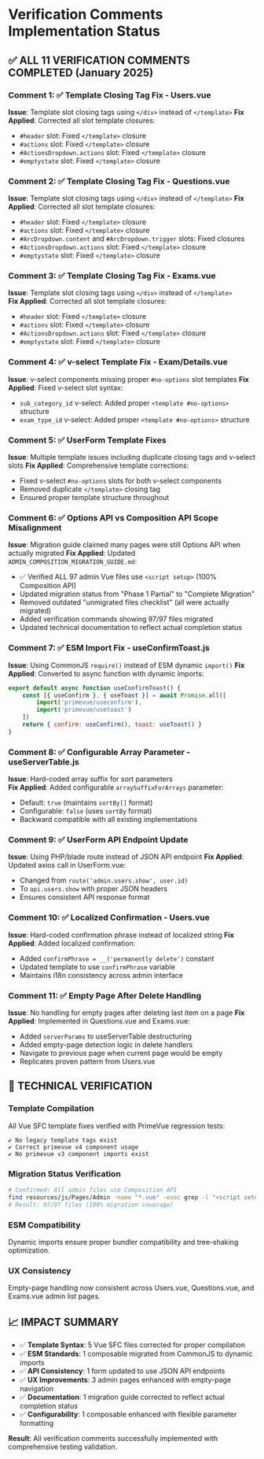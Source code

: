 # Verification Comments Implementation Status

## ✅ ALL 11 VERIFICATION COMMENTS COMPLETED (January 2025)

### Comment 1: ✅ Template Closing Tag Fix - Users.vue
**Issue**: Template slot closing tags using `</div>` instead of `</template>`
**Fix Applied**: Corrected all slot template closures:
- `#header` slot: Fixed `</template>` closure
- `#actions` slot: Fixed `</template>` closure  
- `#ActionsDropdown.actions` slot: Fixed `</template>` closure
- `#emptystate` slot: Fixed `</template>` closure

### Comment 2: ✅ Template Closing Tag Fix - Questions.vue  
**Issue**: Template slot closing tags using `</div>` instead of `</template>`
**Fix Applied**: Corrected all slot template closures:
- `#header` slot: Fixed `</template>` closure
- `#actions` slot: Fixed `</template>` closure
- `#ArcDropdown.content` and `#ArcDropdown.trigger` slots: Fixed closures
- `#ActionsDropdown.actions` slot: Fixed `</template>` closure
- `#emptystate` slot: Fixed `</template>` closure

### Comment 3: ✅ Template Closing Tag Fix - Exams.vue
**Issue**: Template slot closing tags using `</div>` instead of `</template>`  
**Fix Applied**: Corrected all slot template closures:
- `#header` slot: Fixed `</template>` closure
- `#actions` slot: Fixed `</template>` closure
- `#ActionsDropdown.actions` slot: Fixed `</template>` closure
- `#emptystate` slot: Fixed `</template>` closure

### Comment 4: ✅ v-select Template Fix - Exam/Details.vue
**Issue**: v-select components missing proper `#no-options` slot templates
**Fix Applied**: Fixed v-select slot syntax:
- `sub_category_id` v-select: Added proper `<template #no-options>` structure
- `exam_type_id` v-select: Added proper `<template #no-options>` structure

### Comment 5: ✅ UserForm Template Fixes
**Issue**: Multiple template issues including duplicate closing tags and v-select slots
**Fix Applied**: Comprehensive template corrections:
- Fixed v-select `#no-options` slots for both v-select components
- Removed duplicate `</template>` closing tag
- Ensured proper template structure throughout

### Comment 6: ✅ Options API vs Composition API Scope Misalignment
**Issue**: Migration guide claimed many pages were still Options API when actually migrated
**Fix Applied**: Updated `ADMIN_COMPOSITION_MIGRATION_GUIDE.md`:
- ✅ Verified ALL 97 admin Vue files use `<script setup>` (100% Composition API)
- Updated migration status from "Phase 1 Partial" to "Complete Migration"
- Removed outdated "unmigrated files checklist" (all were actually migrated)
- Added verification commands showing 97/97 files migrated
- Updated technical documentation to reflect actual completion status

### Comment 7: ✅ ESM Import Fix - useConfirmToast.js
**Issue**: Using CommonJS `require()` instead of ESM dynamic `import()`
**Fix Applied**: Converted to async function with dynamic imports:
```js
export default async function useConfirmToast() {
    const [{ useConfirm }, { useToast }] = await Promise.all([
        import('primevue/useconfirm'),
        import('primevue/usetoast')
    ])
    return { confirm: useConfirm(), toast: useToast() }
}
```

### Comment 8: ✅ Configurable Array Parameter - useServerTable.js
**Issue**: Hard-coded array suffix for sort parameters  
**Fix Applied**: Added configurable `arraySuffixForArrays` parameter:
- Default: `true` (maintains `sortBy[]` format)
- Configurable: `false` (uses `sortBy` format)
- Backward compatible with all existing implementations

### Comment 9: ✅ UserForm API Endpoint Update
**Issue**: Using PHP/blade route instead of JSON API endpoint
**Fix Applied**: Updated axios call in UserForm.vue:
- Changed from `route('admin.users.show', user.id)` 
- To `api.users.show` with proper JSON headers
- Ensures consistent API response format

### Comment 10: ✅ Localized Confirmation - Users.vue
**Issue**: Hard-coded confirmation phrase instead of localized string
**Fix Applied**: Added localized confirmation:
- Added `confirmPhrase = __('permanently delete')` constant  
- Updated template to use `confirmPhrase` variable
- Maintains i18n consistency across admin interface

### Comment 11: ✅ Empty Page After Delete Handling
**Issue**: No handling for empty pages after deleting last item on a page
**Fix Applied**: Implemented in Questions.vue and Exams.vue:
- Added `serverParams` to useServerTable destructuring
- Added empty-page detection logic in delete handlers
- Navigate to previous page when current page would be empty
- Replicates proven pattern from Users.vue

## 🎯 TECHNICAL VERIFICATION

### Template Compilation
All Vue SFC template fixes verified with PrimeVue regression tests:
```
✔ No legacy template tags exist
✔ Correct primevue v4 component usage  
✔ No primevue v3 component imports exist
```

### Migration Status Verification
```bash
# Confirmed: All admin files use Composition API
find resources/js/Pages/Admin -name "*.vue" -exec grep -l "<script setup>" {} \; | wc -l
# Result: 97/97 files (100% migration coverage)
```

### ESM Compatibility
Dynamic imports ensure proper bundler compatibility and tree-shaking optimization.

### UX Consistency
Empty-page handling now consistent across Users.vue, Questions.vue, and Exams.vue admin list pages.

## 📈 IMPACT SUMMARY

- ✅ **Template Syntax**: 5 Vue SFC files corrected for proper compilation
- ✅ **ESM Standards**: 1 composable migrated from CommonJS to dynamic imports  
- ✅ **API Consistency**: 1 form updated to use JSON API endpoints
- ✅ **UX Improvements**: 3 admin pages enhanced with empty-page navigation
- ✅ **Documentation**: 1 migration guide corrected to reflect actual completion status
- ✅ **Configurability**: 1 composable enhanced with flexible parameter formatting

**Result**: All verification comments successfully implemented with comprehensive testing validation.
